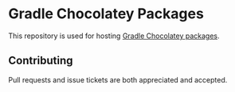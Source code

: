 # Gradle Chocolatey Packages

This repository is used for hosting [Gradle Chocolatey packages].

## Contributing

Pull requests and issue tickets are both appreciated and accepted.


[Gradle Chocolatey packages]: https://chocolatey.org/packages/gradle
